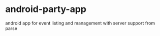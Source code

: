 android-party-app
=================

android app for event listing and management with server support from parse
